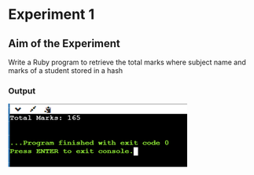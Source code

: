 # Experiment 1

## Aim of the Experiment
Write a Ruby program to retrieve the total marks where subject name and marks of a student
stored in a hash

### Output
![output](exp10.png)
